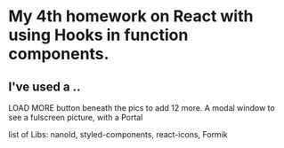 # My 4th homework on React with using Hooks in function components.

## I've used a ..

LOAD MORE button beneath the pics to add 12 more. A modal window to see a
fulscreen picture, with a Portal

list of Libs: nanoId, styled-components, react-icons, Formik
